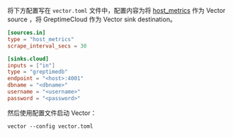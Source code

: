 
将下方配置写在 `vector.toml` 文件中，配置内容为将 [host_metrics](https://vector.dev/docs/reference/configuration/sources/host_metrics/) 作为 Vector source ，将 GreptimeCloud 作为 Vector sink destination。

```toml
[sources.in]
type = "host_metrics"
scrape_interval_secs = 30

[sinks.cloud]
inputs = ["in"]
type = "greptimedb"
endpoint = "<host>:4001"
dbname = "<dbname>"
username = "<username>"
password = "<password>"
```

然后使用配置文件启动 Vector：

```shell
vector --config vector.toml
```
